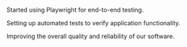 Started using Playwright for end-to-end testing.

Setting up automated tests to verify application functionality.

Improving the overall quality and reliability of our software.